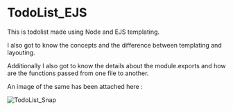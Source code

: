 # TodoList_EJS
This is todolist made using Node and EJS templating.

I also got to know the concepts and the difference between templating and layouting.

Additionally I also got to know the details about the module.exports and how are the functions passed from one file to another.

An image of the same has been attached here :




![TodoList_Snap](https://user-images.githubusercontent.com/63498885/170464570-dd28de44-3842-40b0-a8fb-48d0bebb5a06.PNG)
